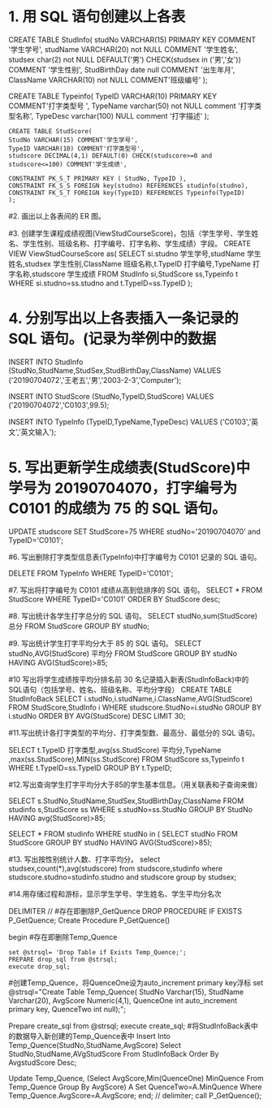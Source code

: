 # 1. 用 SQL 语句创建以上各表
CREATE TABLE StudInfo(
studNo VARCHAR(15) PRIMARY KEY COMMENT '学生学号',
studName VARCHAR(20) not NULL COMMENT '学生姓名',
studsex char(2) not NULL DEFAULT('男') CHECK(studsex in ('男','女')) COMMENT '学生性别',
StudBirthDay date null COMMENT '出生年月',
ClassName VARCHAR(10) not NULL COMMENT'班级编号'
);

CREATE TABLE Typeinfo(
TypeID VARCHAR(10) PRIMARY KEY COMMENT'打字类型号 ',
TypeName varchar(50) not NULL comment '打字类型名称',
TypeDesc varchar(100) NULL comment '打字描述'
);

```mysql
CREATE TABLE StudScore(
StudNo VARCHAR(15) COMMENT'学生学号',
TypeID VARCHAR(10) COMMENT'打字类型号',
studscore DECIMAL(4,1) DEFAULT(0) CHECK(studscore>=0 and studscore<=100) COMMENT'学生成绩',

CONSTRAINT PK_S_T PRIMARY KEY ( StudNo, TypeID ),
CONSTRAINT FK_S_S FOREIGN key(studno) REFERENCES studinfo(studno),
CONSTRAINT FK_S_T FOREIGN key(TypeID) REFERENCES Typeinfo(TypeID)
);
```

#2. 画出以上各表间的 ER 图。





#3. 创建学生课程成绩视图(ViewStudCourseScore)，包括（学生学号、学生姓名、学生性别、班级名称、打字编号、打字名称、学生成绩）字段。
CREATE VIEW ViewStudCourseScore as(
SELECT si.studno 学生学号,studName 学生姓名,studsex 学生性别,ClassName 班级名称,t.TypeID 打字编号,TypeName 打字名称,studscore 学生成绩
FROM StudInfo si,StudScore ss,Typeinfo t
WHERE si.studno=ss.studno and t.TypeID=ss.TypeID
);

# 4. 分别写出以上各表插入一条记录的 SQL 语句。(记录为举例中的数据
INSERT INTO StudInfo
(StudNo,StudName,StudSex,StudBirthDay,ClassName)
VALUES
('20190704072','王老五','男','2003-2-3','Computer');

INSERT INTO StudScore
(StudNo,TypeID,StudScore)
VALUES
('20190704072','C0103',99.5);

INSERT INTO TypeInfo
(TypeID,TypeName,TypeDesc)
VALUES
('C0103','英文','英文输入');

# 5. 写出更新学生成绩表(StudScore)中学号为 20190704070，打字编号为 C0101 的成绩为 75 的 SQL 语句。
UPDATE studscore
SET StudScore=75
WHERE studNo='20190704070' and TypeID='C0101';

#6. 写出删除打字类型信息表(TypeInfo)中打字编号为 C0101 记录的 SQL 语句。

DELETE FROM TypeInfo
WHERE TypeID='C0101';

#7. 写出将打字编号为 C0101 成绩从高到低排序的 SQL 语句。
SELECT * FROM
StudScore
WHERE TypeID='C0101'
ORDER BY StudScore desc;

#8. 写出统计各学生打字总分的 SQL 语句。
SELECT studNo,sum(StudScore) 总分
FROM StudScore
GROUP BY studNo;

#9. 写出统计学生打字平均分大于 85 的 SQL 语句。
SELECT studNo,AVG(StudScore) 平均分
FROM StudScore
GROUP BY studNo
HAVING AVG(StudScore)>85;

#10 写出将学生成绩按平均分排名前 30 名记录插入新表(StudInfoBack)中的 SQL语句（包括学号、姓名、班级名称、平均分字段）
CREATE TABLE StudInfoBack
SELECT i.studNo,i.studName,i.ClassName,AVG(StudScore)
FROM StudScore,StudInfo i
WHERE studscore.StudNo=i.studNo
GROUP BY i.studNo
ORDER BY AVG(StudScore) DESC
LIMIT 30;

#11.写出统计各打字类型的平均分、打字类型数、最高分、最低分的 SQL 语句。

SELECT t.TypeID 打字类型,avg(ss.StudScore) 平均分,TypeName ,max(ss.StudScore),MIN(ss.StudScore)
FROM StudScore ss,Typeinfo t
WHERE t.TypeID=ss.TypeID
GROUP BY t.TypeID;


#12.写出查询学生打字平均分大于85的学生基本信息。（用关联表和子查询来做）

SELECT s.StudNo,StudName,StudSex,StudBirthDay,ClassName
FROM studinfo s,StudScore ss
WHERE s.studNo=ss.StudNo
GROUP BY StudNo
HAVING avg(StudScore)>85;


SELECT *
FROM studinfo
WHERE studNo in
(
SELECT studNo
FROM StudScore
GROUP BY studNo
HAVING AVG(StudScore)>85);

#13. 写出按性别统计人数、打字平均分。
select studsex,count(*),avg(studscore)
from studscore,studinfo
where studscore.studno=studinfo.studno and studscore group by studsex;

#14.用存储过程和游标，显示学生学号、学生姓名、学生平均分名次

DELIMITER //
#存在即删除P_GetQuence
DROP PROCEDURE IF EXISTS P_GetQuence;
Create Procedure P_GetQuence()

begin
#存在即删除Temp_Quence

```mysql
set @strsql= 'Drop Table if Exists Temp_Quence;';
PREPARE drop_sql from @strsql;
execute drop_sql;
```


#创建Temp_Quence，将QuenceOne设为auto_increment primary key浮标
set @strsql="Create Table Temp_Quence(
StudNo Varchar(15),
StudName Varchar(20),
AvgScore Numeric(4,1),
QuenceOne int auto_increment primary key,
QuenceTwo int null);";

Prepare create_sql from @strsql;
execute create_sql;
#将StudInfoBack表中的数据导入新创建的Temp_Quence表中
Insert Into Temp_Quence(StudNo,StudName,AvgScore)
Select StudNo,StudName,AVgStudScore
From StudInfoBack
Order By AvgstudScore Desc;

Update Temp_Quence,
(Select AvgScore,Min(QuenceOne) MinQuence
From Temp_Quence Group By AvgScore) A
Set QuenceTwo=A.MinQuence
Where Temp_Quence.AvgScore=A.AvgScore;
end;
//
delimiter;
call P_GetQuence();
